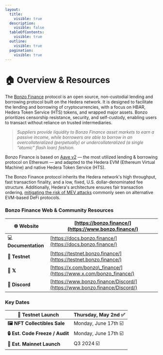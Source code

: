 ```yaml
---
layout:
  title:
    visible: true
  description:
    visible: false
  tableOfContents:
    visible: true
  outline:
    visible: true
  pagination:
    visible: true
---
```


# 🏠 Overview & Resources

The [Bonzo Finance](https://www.bonzo.finance/) protocol is an open source, non-custodial lending and borrowing protocol built on the Hedera network. It is designed to facilitate the lending and borrowing of cryptocurrencies, with a focus on HBAR, Hedera Token Service (HTS) tokens, and wrapped major assets. Bonzo prioritizes censorship resistance, security, and self-custody, enabling users to transact without reliance on trusted intermediaries.

> _Suppliers provide liquidity to Bonzo Finance asset markets to earn a passive income, while borrowers are able to borrow in an overcollateralized (perpetually) or undercollateralized (a single “atomic” flash loan) fashion._

Bonzo Finance is based on [Aave v2](https://docs.aave.com/developers/v/2.0) — the most utilized lending & borrowing protocol on Ethereum — and adapted to the Hedera EVM (Ethereum Virtual Machine) and native Hedera Token Service (HTS).

The Bonzo Finance protocol inherits the Hedera network's high throughput, fast transaction finality, and a low, fixed, U.S. dollar-denominated fee structure. Additionally, Hedera's architecture ensures fair transaction ordering, [mitigating the risk of MEV attacks](https://hedera.com/blog/does-maximal-extractable-value-mev-exist-on-hedera) commonly seen on alternative EVM-based DeFi protocols.

### Bonzo Finance Web & Community Resources

| 🌐  **Website**       | [https://bonzo.finance/](https://www.bonzo.finance/)                     |
| --------------------- | ------------------------------------------------------------------------ |
| 💻  **Documentation** | [https://docs.bonzo.finance/](https://docs.bonzo.finance/)               |
| 🧪  **Testnet**       | [https://testnet.bonzo.finance/](https://testnet.bonzo.finance/)         |
| 👥  **𝕏**            | [https://x.com/bonzo\_finance/](https://www.x.com/bonzo_finance/)        |
| 👾 **Discord**        | [https://www.bonzo.finance/Discord/](https://www.bonzo.finance/Discord/) |

### Key Dates

| **🧪 Testnet Launch**           | Thursday, May 2nd ✅  |
| ------------------------------- | -------------------- |
| **🖼️  NFT Collectibles Sale**  | Monday, June 17th ☑️ |
| **🔒 Est. Code Freeze / Audit** | Monday, June 17th ☑️ |
| **🚀 Est. Mainnet Launch**      | Q3 2024 ☑️           |

